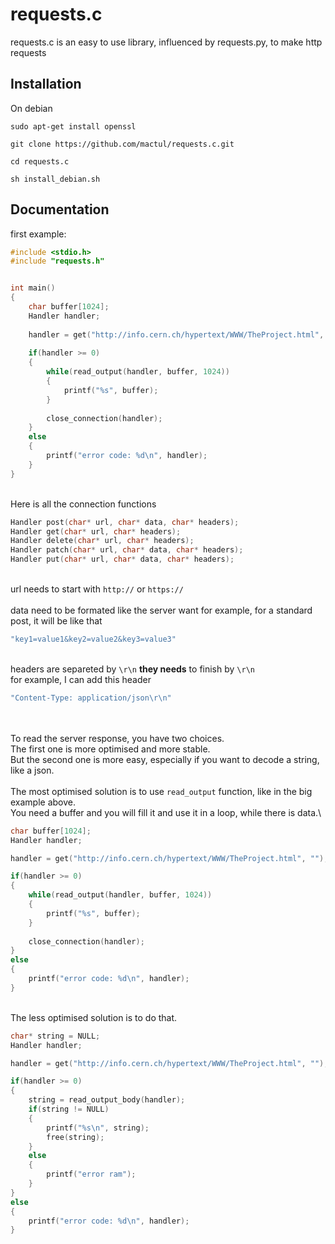 # requests.c

requests.c is an easy to use library, influenced by requests.py, to make http requests

## Installation

On debian
```
sudo apt-get install openssl

git clone https://github.com/mactul/requests.c.git

cd requests.c

sh install_debian.sh
```


## Documentation

first example:
```c
#include <stdio.h>
#include "requests.h"


int main()
{
    char buffer[1024];
    Handler handler;
    
    handler = get("http://info.cern.ch/hypertext/WWW/TheProject.html", "");  // "" is for no additionals headers
    
    if(handler >= 0)
    {
        while(read_output(handler, buffer, 1024))
        {
            printf("%s", buffer);
        }
        
        close_connection(handler);
    }
    else
    {
        printf("error code: %d\n", handler);
    }
}
```
\
Here is all the connection functions
```c
Handler post(char* url, char* data, char* headers);
Handler get(char* url, char* headers);
Handler delete(char* url, char* headers);
Handler patch(char* url, char* data, char* headers);
Handler put(char* url, char* data, char* headers);
```
\
url needs to start with `http://` or `https://`\
\
data need to be formated like the server want
for example, for a standard post, it will be like that
```c
"key1=value1&key2=value2&key3=value3"
```
\
headers are separeted by `\r\n` __they needs__ to finish by `\r\n`\
for example, I can add this header
```c
"Content-Type: application/json\r\n"
```
\
\
To read the server response, you have two choices.\
The first one is more optimised and more stable.\
But the second one is more easy, especially if you want to decode a string, like a json.\
\
The most optimised solution is to use `read_output` function, like in the big example above.\
You need a buffer and you will fill it and use it in a loop, while there is data.\
```c
char buffer[1024];
Handler handler;

handler = get("http://info.cern.ch/hypertext/WWW/TheProject.html", "");

if(handler >= 0)
{
    while(read_output(handler, buffer, 1024))
    {
        printf("%s", buffer);
    }
    
    close_connection(handler);
}
else
{
    printf("error code: %d\n", handler);
}
```
\
The less optimised solution is to do that.
```c
char* string = NULL;
Handler handler;

handler = get("http://info.cern.ch/hypertext/WWW/TheProject.html", "");

if(handler >= 0)
{
    string = read_output_body(handler);
    if(string != NULL)
    {
        printf("%s\n", string);
        free(string);
    }
    else
    {
        printf("error ram");
    }
}
else
{
    printf("error code: %d\n", handler);
}
```
